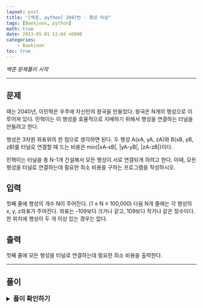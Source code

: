 ```yaml
---
layout: post
title: "[백준, python] 2887번 - 행성 터널"
tags: [Baekjoon, python]
math: true
date: 2023-05-01 12:04 +0800
categories:
    - Baekjoon
toc: true
---
```

_백준 문제풀이 시작_
* * *
## 문제
때는 2040년, 이민혁은 우주에 자신만의 왕국을 만들었다. 왕국은 N개의 행성으로 이루어져 있다. 민혁이는 이 행성을 효율적으로 지배하기 위해서 행성을 연결하는 터널을 만들려고 한다.

행성은 3차원 좌표위의 한 점으로 생각하면 된다. 두 행성 A(xA, yA, zA)와 B(xB, yB, zB)를 터널로 연결할 때 드는 비용은 min(|xA-xB|, |yA-yB|, |zA-zB|)이다.

민혁이는 터널을 총 N-1개 건설해서 모든 행성이 서로 연결되게 하려고 한다. 이때, 모든 행성을 터널로 연결하는데 필요한 최소 비용을 구하는 프로그램을 작성하시오.
## 입력
첫째 줄에 행성의 개수 N이 주어진다. (1 ≤ N ≤ 100,000) 다음 N개 줄에는 각 행성의 x, y, z좌표가 주어진다. 좌표는 -109보다 크거나 같고, 109보다 작거나 같은 정수이다. 한 위치에 행성이 두 개 이상 있는 경우는 없다. 
## 출력
첫째 줄에 모든 행성을 터널로 연결하는데 필요한 최소 비용을 출력한다.
* * *
## 풀이
<details>
<summary style="font-weight:bold; font-size:17px">풀이 확인하기</summary>
<div markdown="1">
  해당 문제를 푸는 과정에서 모든 점에서 각 점까지의 거리를 구하게 되면 메모리 초과가 발생한다. 이를 줄이기 위해 약간의 스킬이 필요한데, 바로 정렬이다.   
  문제에서 터널의 비용이 각 방향으로의 거리들 중 가장 작은 값이므로 약간의 정렬 스킬을 이용하면 풀 수 있는 것이다.   
     
  먼저 X축 방향으로 각 행성들을 정렬한다. 그렇게 되면 각 행성 사이간의 거리들, 즉 행성의 수가 N이라고 한다면 N-1개의 간선만 고려를 하면 되는 것이다.   
  같은 방식으로 Y, Z 방향도 간선을 뽑아내면 고려해야할 간선의 수가 확 줄어들게 되는 것이다.

```python
def find_parent(parent, x):
    if parent[x] != x:
        parent[x] = find_parent(parent, parent[x])
    return parent[x]

def union_parent(parent, a, b):
    a = find_parent(parent, a)
    b = find_parent(parent, b)
    if a < b:
        parent[b] = a
    else:
        parent[a] = b

num = int(input())
parent = [0] * (num + 1)

edges = []
result = 0
planet = []

for i in range(1, num+1):
    parent[i] = i

x = []
y = []
z = []

for i in range(num):
    a, b, c = map(int, input().split())
    x.append((a, i))
    y.append((b, i))
    z.append((c, i))

x.sort()
y.sort()
z.sort()

for i in range(num-1):
    edges.append((x[i+1][0] - x[i][0], x[i][1], x[i+1][1]))
    edges.append((y[i+1][0] - y[i][0], y[i][1], y[i+1][1]))
    edges.append((z[i+1][0] - z[i][0], z[i][1], z[i+1][1]))

edges.sort()

for edge in edges:
    cost, a, b = edge
    if find_parent(parent, a) != find_parent(parent, b):
        union_parent(parent, a, b)
        result += cost

print(result)
```
</div>
</details>
